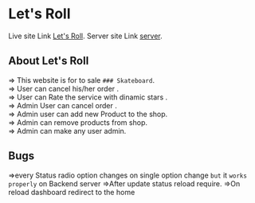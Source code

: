 # Let's Roll

Live site Link [Let's Roll](https://lets-roll-6336f.web.app/).
Server site Link [server](https://aqueous-mountain-11815.herokuapp.com/).

## About Let's Roll

=> This website is for to sale `### Skateboard`.\
=> User can cancel his/her order .\
=> User can Rate the service with dinamic stars .\
=> Admin User can cancel order .\
=> Admin user can add new Product to the shop. \
=> Admin can remove products from shop. \
=> Admin can make any user admin.

## Bugs
=>every Status radio option changes on single option change `but` it `works properly` on Backend server
=>After update status reload require.
=>On reload dashboard redirect to the home 
